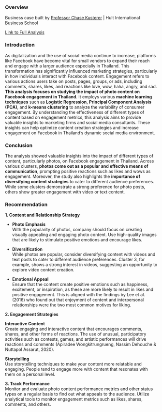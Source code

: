 ### Overview

Business case built by [Professor Chase Kusterer](https://github.com/chase-kusterer) | Hult International Business School

[Link to Full Analysis](https://mkcjeb.github.io/mkcjbantugon.github.io/unsupervised-analysis-facebook/)

### Introduction

As digitalization and the use of social media continue to increase, platforms like Facebook have become vital for small vendors to expand their reach and engage with a larger audience especially in Thailand. This transformation has significantly influenced marketing strategies, particularly in how individuals interact with Facebook content. Engagement refers to various actions users take on posts, pages, groups, or ads, including comments, shares, likes, and reactions like love, wow, haha, angry, and sad. **This analysis focuses on studying the impact of photo content on Facebook engagement in Thailand**. It employs various **machine learning techniques** such as **Logistic Regression**, **Principal Component Analysis (PCA)**, and **k-means clustering** to analyze the variability of consumer engagement. By understanding the effectiveness of different types of content based on engagement metrics, this analysis aims to provide valuable insights to marketing firms and social media consultants. These insights can help optimize content creation strategies and increase engagement on Facebook in Thailand’s dynamic social media environment.

### Conclusion

The analysis showed valuable insights into the impact of different types of content, particularly photos, on Facebook engagement in Thailand. Across various clusters, **photos come out as a popular and effective means of communication**, prompting positive reactions such as likes and wows as engagement. Moreover, the study also highlights the **importance of diversifying content strategies** to cater to different audience preferences. While some clusters demonstrate a strong preference for photo posts, others show greater engagement with video or text content.

### Recommendation
<b>1. Content and Relationship Strategy</b><br>

- <b>Photo Emphasis</b><br>
With the popularity of photos, company should focus on creating visually appealing and engaging photo content. Use high-quality images that are likely to stimulate positive emotions and encourage likes.

- <b>Diversification</b><br>
While photos are popular, consider diversifying content with videos and text posts to cater to different audience preferences. Cluster 3, for example, shows a strong interest in videos, suggesting an opportunity to explore video content creation.

- <b>Emotional Appeal</b><br>
Ensure that the content create positive emotions such as happiness, excitement, or inspiration, as these are more likely to result in likes and positive engagement. This is aligned with the findings by Lee et al. (2016) who found out that enjoyment of content and interpersonal relationships were the two most common motives for liking.

<b>2. Engagement Strategies</b><br>

<b>Interactive Content</b><br>
Create engaging and interactive content that encourages comments, shares, and other forms of reactions. The use of unusual, participatory activities such as contests, games, and artistic performances will drive reactions and comments (Apiradee Wongkitrungrueng, Nassim Dehouche & Nuttapol Assarut, 2020).

<b>Storytelling</b><br>
Use storytelling techniques to make your content more relatable and engaging. People tend to engage more with content that resonates with them on a personal level.

<b>3. Track Performance</b><br>
Monitor and evaluate photo content performance metrics and other status types on a regular basis to find out what appeals to the audience. Utilize analytical tools to monitor engagement metrics such as likes, shares, comments, and others.
